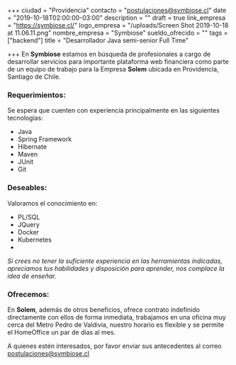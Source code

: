 +++
ciudad = "Providencia"
contacto = "postulaciones@symbiose.cl"
date = "2019-10-18T02:00:00-03:00"
description = ""
draft = true
link_empresa = "https://symbiose.cl/"
logo_empresa = "/uploads/Screen Shot 2019-10-18 at 11.06.11.png"
nombre_empresa = "Symbiose"
sueldo_ofrecido = ""
tags = ["backend"]
title = "Desarrollador Java semi-senior Full Time"

+++
En **Symbiose** estamos en búsqueda de profesionales a cargo de desarrollar servicios para importante plataforma web financiera como parte de un equipo de trabajo para la Empresa **Solem** ubicada en Providencia, Santiago de Chile.​

### Requerimientos:

Se espera que cuenten con experiencia principalmente en las siguientes tecnologías:

* Java
* Spring Framework
* Hibernate
* Maven
* JUnit
* Git

### Deseables:

Valoramos el conocimiento en:

* PL/SQL
* JQuery
* Docker
* Kubernetes
* 

_Si crees no tener la suficiente experiencia en las herramientas indicadas, apreciamos tus habilidades y disposición para aprender, nos complace la idea de enseñar._ 

### Ofrecemos:​

En **Solem**, además de otros beneficios, ofrece contrato indefinido directamente con ellos de forma inmediata, trabajamos en una oficina muy cerca del Metro Pedro de Valdivia, nuestro horario es flexible y se permite el HomeOffice un par de días al mes.

A quienes estén interesados, por favor enviar sus antecedentes al correo [postulaciones@symbiose.cl](mailto:postulaciones@symbiose.cl)